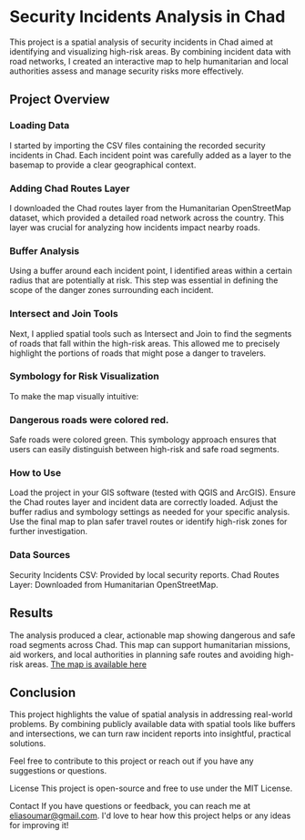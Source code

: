 # Security Incidents Analysis in Chad

This project is a spatial analysis of security incidents in Chad aimed at identifying and visualizing high-risk areas. By combining incident data with road networks, I created an interactive map to help humanitarian and local authorities assess and manage security risks more effectively.

## Project Overview
### Loading Data
I started by importing the CSV files containing the recorded security incidents in Chad. Each incident point was carefully added as a layer to the basemap to provide a clear geographical context.

### Adding Chad Routes Layer
I downloaded the Chad routes layer from the Humanitarian OpenStreetMap dataset, which provided a detailed road network across the country. This layer was crucial for analyzing how incidents impact nearby roads.

### Buffer Analysis
Using a buffer around each incident point, I identified areas within a certain radius that are potentially at risk. This step was essential in defining the scope of the danger zones surrounding each incident.

### Intersect and Join Tools
Next, I applied spatial tools such as Intersect and Join to find the segments of roads that fall within the high-risk areas. This allowed me to precisely highlight the portions of roads that might pose a danger to travelers.

### Symbology for Risk Visualization
To make the map visually intuitive:

### Dangerous roads were colored red.
Safe roads were colored green.
This symbology approach ensures that users can easily distinguish between high-risk and safe road segments.
### How to Use
Load the project in your GIS software (tested with QGIS and ArcGIS).
Ensure the Chad routes layer and incident data are correctly loaded.
Adjust the buffer radius and symbology settings as needed for your specific analysis.
Use the final map to plan safer travel routes or identify high-risk zones for further investigation.
### Data Sources
Security Incidents CSV: Provided by local security reports.
Chad Routes Layer: Downloaded from Humanitarian OpenStreetMap.
## Results
The analysis produced a clear, actionable map showing dangerous and safe road segments across Chad. This map can support humanitarian missions, aid workers, and local authorities in planning safe routes and avoiding high-risk areas.
[The map is available here](https://services3.arcgis.com/sZA2i52IItrzayG5/arcgis/rest/services/INSO_Incidents_hot_spot_analysis_WFL1/FeatureServer)

## Conclusion
This project highlights the value of spatial analysis in addressing real-world problems. By combining publicly available data with spatial tools like buffers and intersections, we can turn raw incident reports into insightful, practical solutions.

Feel free to contribute to this project or reach out if you have any suggestions or questions.

License
This project is open-source and free to use under the MIT License.

Contact
If you have questions or feedback, you can reach me at eliasoumar@gmail.com. I'd love to hear how this project helps or any ideas for improving it!


